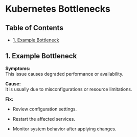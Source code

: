 # Kubernetes Bottlenecks

## Table of Contents

- [1. Example Bottleneck](#1-example-bottleneck)

## 1. Example Bottleneck

**Symptoms:**  
This issue causes degraded performance or availability.

**Cause:**  
It is usually due to misconfigurations or resource limitations.

**Fix:**

- Review configuration settings.


- Restart the affected services.


- Monitor system behavior after applying changes.

